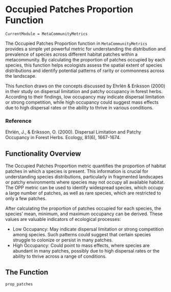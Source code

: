 # Occupied Patches Proportion Function
```@meta
CurrentModule = MetaCommunityMetrics
```
The Occupied Patches Proportion function in `MetaCommunityMetrics` provides a simple yet powerful metric for understanding the distribution and prevalence of species across different habitat patches within a metacommunity. By calculating the proportion of patches occupied by each species, this function helps ecologists assess the spatial extent of species distributions and identify potential patterns of rarity or commonness across the landscape.

This function draws on the concepts discussed by Ehrlén & Eriksson (2000) in their study on dispersal limitation and patchy occupancy in forest herbs. According to their findings, low occupancy may indicate dispersal limitation or strong competition, while high occupancy could suggest mass effects due to high dispersal rates or the ability to thrive in various conditions.

### Reference
Ehrlén, J., & Eriksson, O. (2000). Dispersal Limitation and Patchy Occupancy in Forest Herbs. Ecology, 81(6), 1667-1674.

## Functionality Overview
The Occupied Patches Proportion metric quantifies the proportion of habitat patches in which a species is present. This information is crucial for understanding species distributions, particularly in fragmented landscapes or patchy environments where species may not occupy all available habitat. The OPP metric can be used to identify widespread species, which occupy a large number of patches, as well as rare species, which are restricted to only a few patches.

After calculating the proportion of patches occupied for each species, the species’ mean, minimum, and maximum occupancy can be derived. These values are valuable indicators of ecological processes:

- Low Occupancy: May indicate dispersal limitation or strong competition among species. Such patterns could suggest that certain species struggle to colonize or persist in many patches.
- High Occupancy: Could point to mass effects, where species are abundant in many patches, possibly due to high dispersal rates or the ability to thrive across a range of conditions.

## The Function
```@docs
prop_patches
```
